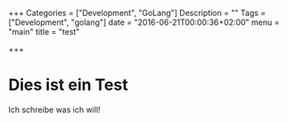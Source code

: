 +++
Categories = ["Development", "GoLang"]
Description = ""
Tags = ["Development", "golang"]
date = "2016-06-21T00:00:36+02:00"
menu = "main"
title = "test"

+++
# Dies ist ein Test

Ich schreibe was ich will!
